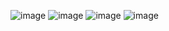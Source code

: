 ![image](https://github.com/user-attachments/assets/e566b8d2-a345-4014-9ab0-3ca063e1e9e2)
![image](https://github.com/user-attachments/assets/8b5fa016-5810-4ff1-ae07-02bdad947d3f)
![image](https://github.com/user-attachments/assets/86351d44-249c-4540-b1b0-36822074845b)
![image](https://github.com/user-attachments/assets/8cffc809-d38f-46f5-abcd-842e80ef5d0d)

